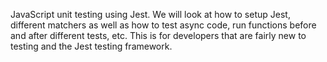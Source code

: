 JavaScript unit testing using Jest.
 We will look at how to setup Jest, different matchers as well as how to test async code, run functions before and after different tests, etc. This is for developers that are fairly new to testing and the Jest testing framework.
